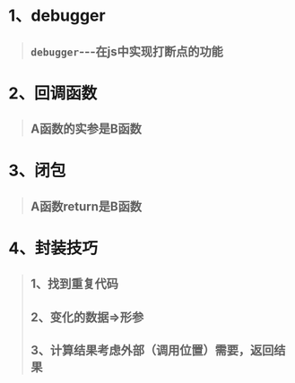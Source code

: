 # 1、debugger

> ## `debugger`---在js中实现打断点的功能

# 2、回调函数

> ## A函数的实参是B函数

# 3、闭包

> ## A函数return是B函数

# 4、封装技巧

> ## 1、找到重复代码
>
> ## 2、变化的数据=>形参
>
> ## 3、计算结果考虑外部（调用位置）需要，返回结果

